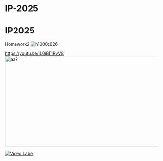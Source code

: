 # IP-2025

# IP2025
Homework2
![h1000x626](https://github.com/user-attachments/assets/9df54fd8-c790-4cde-9778-5dc286c9abac)

https://youtu.be/IL0iBT1RvV8
<img width="537" height="299" alt="aa2" src="https://github.com/user-attachments/assets/adf7cfc8-e8bf-488d-9d15-0a22cb2243fe" />

[![Video Label](<img width="537" height="299" alt="aa2" src="https://github.com/user-attachments/assets/01e1233a-99a5-4eef-b4a3-0fc92837603b" />
)](https://www.youtube.com/watch?v=CkGW5W4eE6I)

